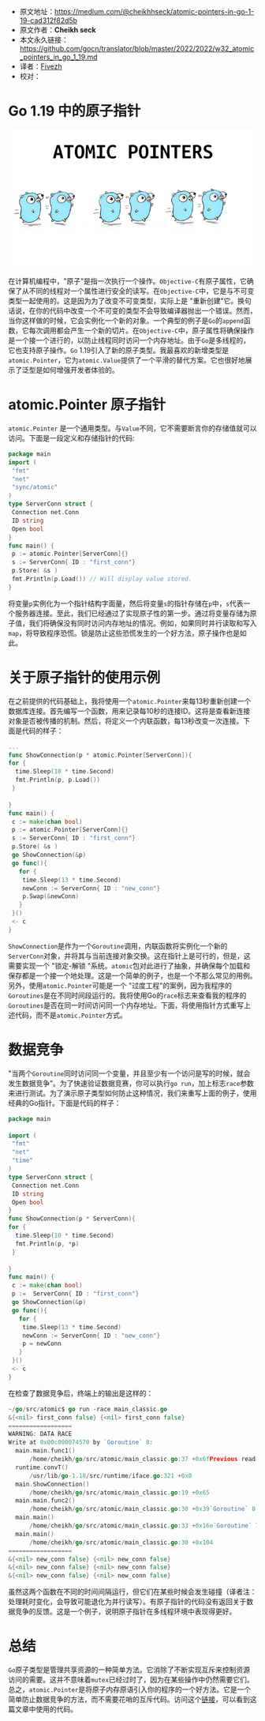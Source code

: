 - 原文地址：https://medium.com/@cheikhhseck/atomic-pointers-in-go-1-19-cad312f82d5b
- 原文作者：**Cheikh seck**
- 本文永久链接：https://github.com/gocn/translator/blob/master/2022/2022/w32_atomic_pointers_in_go_1_19.md
- 译者：[Fivezh](https://github.com/fivezh)
- 校对：[]()

# Go 1.19 中的原子指针

![img](../static/images/2022/w32_atomic_pointers_in_go_1_19/atomic-pointers.png)

在计算机编程中，"原子"是指一次执行一个操作。`Objective-C`有原子属性，它确保了从不同的线程对一个属性进行安全的读写。在`Objective-C`中，它是与不可变类型一起使用的。这是因为为了改变不可变类型，实际上是 "重新创建"它。换句话说，在你的代码中改变一个不可变的类型不会导致编译器抛出一个错误。然而，当你这样做的时候，它会实例化一个新的对象。一个典型的例子是`Go`的`append`函数，它每次调用都会产生一个新的切片。在`Objective-C`中，原子属性将确保操作是一个接一个进行的，以防止线程同时访问一个内存地址。由于`Go`是多线程的，它也支持原子操作。`Go` 1.19引入了新的原子类型。我最喜欢的新增类型是`atomic.Pointer`，它为`atomic.Value`提供了一个平滑的替代方案。它也很好地展示了泛型是如何增强开发者体验的。

# atomic.Pointer 原子指针

`atomic.Pointer` 是一个通用类型。与`Value`不同，它不需要断言你的存储值就可以访问。下面是一段定义和存储指针的代码:

```go
package main
import (
 "fmt"
 "net"
 "sync/atomic"
)
type ServerConn struct {
 Connection net.Conn
 ID string
 Open bool
}
func main() {
 p := atomic.Pointer[ServerConn]{}
 s := ServerConn{ ID : "first_conn"}
 p.Store( &s )
 fmt.Println(p.Load()) // Will display value stored.
}
```

将变量`p`实例化为一个指针结构字面量，然后将变量`s`的指针存储在`p`中，`s`代表一个服务器连接。至此，我们已经通过了实现原子性的第一步。通过将变量存储为原子值，我们将确保没有同时访问内存地址的情况。例如，如果同时并行读取和写入`map`，将导致程序恐慌。锁是防止这些恐慌发生的一个好方法，原子操作也是如此。


# 关于原子指针的使用示例

在之前提供的代码基础上，我将使用一个`atomic.Pointer`来每13秒重新创建一个数据库连接。首先编写一个函数，用来记录每10秒的连接ID。这将是查看新连接对象是否被传播的机制。然后，将定义一个内联函数，每13秒改变一次连接。下面是代码的样子：

```go
...
func ShowConnection(p * atomic.Pointer[ServerConn]){
for {
  time.Sleep(10 * time.Second)
  fmt.Println(p, p.Load())
 }
 
}
func main() {
 c := make(chan bool)
 p := atomic.Pointer[ServerConn]{}
 s := ServerConn{ ID : "first_conn"}
 p.Store( &s )
 go ShowConnection(&p)
 go func(){
   for {
    time.Sleep(13 * time.Second)
    newConn := ServerConn{ ID : "new_conn"}
    p.Swap(&newConn)
   }
 }()
 <- c
}
```

`ShowConnection`是作为一个`Goroutine`调用，内联函数将实例化一个新的`ServerConn`对象，并将其与当前连接对象交换。这在指针上是可行的，但是，这需要实现一个 "锁定-解锁 "系统。`atomic`包对此进行了抽象，并确保每个加载和保存都是一个接一个地处理。这是一个简单的例子，也是一个不那么常见的用例。另外，使用`atomic.Pointer`可能是一个 "过度工程"的案例，因为我程序的`Goroutines`是在不同时间段运行的。我将使用Go的`race`标志来查看我的程序的`Goroutines`是否在同一时间访问同一个内存地址。下面，将使用指针方式重写上述代码，而不是`atomic.Pointer`方式。

# 数据竞争

"当两个`Goroutine`同时访问同一个变量，并且至少有一个访问是写的时候，就会发生数据竞争"。为了快速验证数据竞赛，你可以执行`go run`，加上标志`race`参数来进行测试。为了演示原子类型如何防止这种情况，我们来重写上面的例子，使用经典的Go指针。下面是代码的样子：

```go
package main

import (
 "fmt"
 "net"
 "time"
)
type ServerConn struct {
 Connection net.Conn
 ID string
 Open bool
}
func ShowConnection(p * ServerConn){
for {
  time.Sleep(10 * time.Second)
  fmt.Println(p, *p)
 }
 
}
func main() {
 c := make(chan bool)
 p :=  ServerConn{ ID : "first_conn"}
 go ShowConnection(&p)
 go func(){
   for {
    time.Sleep(13 * time.Second)
    newConn := ServerConn{ ID : "new_conn"}
    p = newConn
   }
 }()
 <- c
}
```

在检查了数据竞争后，终端上的输出是这样的：

```go
~/go/src/atomic$ go run -race main_classic.go 
&{<nil> first_conn false} {<nil> first_conn false}
==================
WARNING: DATA RACE
Write at 0x00c000074570 by `Goroutine` 8:
  main.main.func1()
      /home/cheikh/go/src/atomic/main_classic.go:37 +0x6fPrevious read at 0x00c000074570 by `Goroutine` 7:
  runtime.convT()
      /usr/lib/go-1.18/src/runtime/iface.go:321 +0x0
  main.ShowConnection()
      /home/cheikh/go/src/atomic/main_classic.go:19 +0x65
  main.main.func2()
      /home/cheikh/go/src/atomic/main_classic.go:30 +0x39`Goroutine` 8 (running) created at:
  main.main()
      /home/cheikh/go/src/atomic/main_classic.go:33 +0x16e`Goroutine` 7 (running) created at:
  main.main()
      /home/cheikh/go/src/atomic/main_classic.go:30 +0x104
==================
&{<nil> new_conn false} {<nil> new_conn false}
&{<nil> new_conn false} {<nil> new_conn false}
&{<nil> new_conn false} {<nil> new_conn false}
```

虽然这两个函数在不同的时间间隔运行，但它们在某些时候会发生碰撞（译者注：处理耗时变化，会导致可能退化为并行读写）。有原子指针的代码没有返回关于数据竞争的反馈。这是一个例子，说明原子指针在多线程环境中表现得更好。

# 总结

`Go`原子类型是管理共享资源的一种简单方法。它消除了不断实现互斥来控制资源访问的需要。这并不意味着`mutex`已经过时了，因为在某些操作中仍然需要它们。总之，`atomic.Pointer`是将原子内存原语引入你的程序的一个好方法。它是一个简单防止数据竞争的方法，而不需要花哨的互斥代码。访问这个[链接](https://go.dev/doc/articles/race_detector)，可以看到这篇文章中使用的代码。